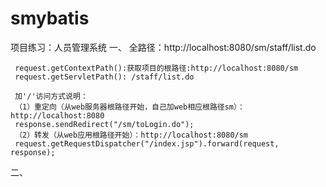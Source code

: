 # smybatis
项目练习：人员管理系统
一、
全路径：http://localhost:8080/sm/staff/list.do

     request.getContextPath():获取项目的根路径:http://localhost:8080/sm
     request.getServletPath(): /staff/list.do
     
     加'/'访问方式说明：
     （1）重定向（从web服务器根路径开始，自己加web相应根路径sm）：http://localhost:8080
     response.sendRedirect("/sm/toLogin.do"); 
     （2）转发（从web应用根路径开始）：http://localhost:8080/sm
     request.getRequestDispatcher("/index.jsp").forward(request, response); 
     
二、
     
     